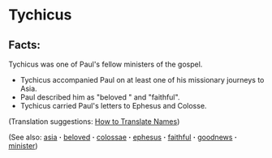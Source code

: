 # Tychicus #

## Facts: ##

Tychicus was one of Paul's fellow ministers of the gospel.

* Tychicus accompanied Paul on at least one of his missionary journeys to Asia.
* Paul described him as "beloved " and "faithful".
* Tychicus carried Paul's letters to Ephesus and Colosse.

(Translation suggestions: [How to Translate Names](https://git.door43.org/Door43/en-ta-translate-vol1/src/master/content/translate_names.md))

(See also: [asia](../other/asia.md) **·** [beloved](../kt/beloved.md) **·** [colossae](../other/colossae.md) **·** [ephesus](../other/ephesus.md) **·** [faithful](../kt/faithful.md) **·** [goodnews](../kt/goodnews.md) **·** [minister](../kt/minister.md))

